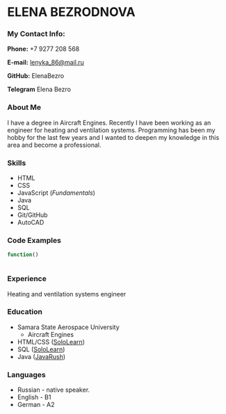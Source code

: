 # **ELENA BEZRODNOVA**

### <h3>**My Contact Info:**

**Phone:** +7 9277 208 568

**E-mail:** lenyka_86@mail.ru

**GitHub:** ElenaBezro

**Telegram** Elena Bezro

### <h3>**About Me**
I have a degree in Aircraft Engines. Recently I have been working as an engineer for heating and ventilation systems. Programming has been my hobby for the last few years and I wanted to deepen my knowledge in this area and become a professional.

### <h3>**Skills**
* HTML
* CSS 
* JavaScript (*Fundamentals*)
* Java
* SQL
* Git/GitHub
* AutoCAD

### <h3>**Code Examples**
```javascript
function()



```
### <h3>**Experience**
Heating and ventilation systems engineer

### <h3>**Education**
* Samara State Aerospace University
  * Aircraft Engines
* HTML/CSS ([SoloLearn](https://www.sololearn.com))
* SQL ([SoloLearn](https://www.sololearn.com))
* Java ([JavaRush](https://javarush.ru))

### <h3>**Languages**
* Russian - native speaker.
* English - B1 
* German - A2
